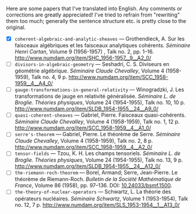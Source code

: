 Here are some papers that I've translated into English. Any comments or corrections are greatly appreciated! I've tried to refrain from "rewriting" them too much; generally the sentence structure etc. is pretty close to the original.

- [x] `coherent-algebraic-and-analytic-sheaves` — Grothendieck, A. Sur les faisceaux algébriques et les faisceaux analytiques cohérents. _Séminaire Henri Cartan_, Volume 9 (1956-1957) , Talk no. 2, pp. 1–16. http://www.numdam.org/item/SHC_1956-1957__9__A2_0/
- [ ] `divisors-in-algebraic-geometry` — Seshadri, C. S. Diviseurs en géométrie algébrique. _Séminaire Claude Chevalley_, Volume 4 (1958-1959), Talk no. 4, 9 p. http://www.numdam.org/item/SCC_1958-1959__4__A4_0/
- [ ] `gauge-transformations-in-general-relativity` — Winogradzki, J. Les transformations de jauge en relativité généralisée. _Séminaire L. de Broglie. Théories physiques_, Volume 24 (1954-1955), Talk no. 10, 10 p. http://www.numdam.org/item/SLDB_1954-1955__24__A9_0/
- [ ] `quasi-coherent-sheaves` — Gabriel, Pierre. Faisceaux quasi-cohérents. _Séminaire Claude Chevalley_, Volume 4 (1958-1959), Talk no. 1, 12 p. http://www.numdam.org/item/SCC_1958-1959__4__A1_0/
- [ ] `serre's-theorem` — Gabriel, Pierre. Le théorème de Serre. _Séminaire Claude Chevalley_, Volume 4 (1958-1959), Talk no. 2, 8 p. http://www.numdam.org/item/SCC_1958-1959__4__A2_0/
- [ ] `tensor-fields` — Tzou, K. H. Les champs tensoriels. _Séminaire L. de Broglie. Théories physiques_, Volume 24 (1954-1955), Talk no. 13, 9 p. http://www.numdam.org/item/SLDB_1954-1955__24__A12_0/
- [ ] `the-riemann-roch-theorem` — Borel, Armand; Serre, Jean-Pierre. Le théorème de Riemann-Roch. _Bulletin de la Société Mathématique de France_, Volume 86 (1958), pp. 97–136. DOI: [10.24033/bsmf.1500](https://www.doi.org/10.24033/bsmf.1500).
- [ ] `the-theory-of-nuclear-operators` — Schwartz, L. La théorie des opérateurs nucléaires. _Séminaire Schwartz_, Volume 1 (1953-1954), Talk no. 12, 7 p. http://www.numdam.org/item/SLS_1953-1954__1__A13_0/
